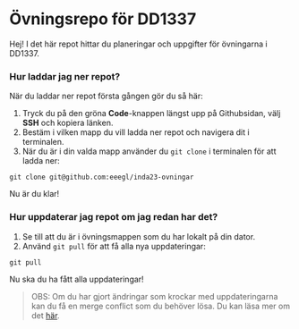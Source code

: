 # Övningsrepo för DD1337

Hej! I det här repot hittar du planeringar och uppgifter för övningarna i DD1337.

### Hur laddar jag ner repot?
När du laddar ner repot första gången gör du så här:
1. Tryck du på den gröna **Code**-knappen längst upp på Githubsidan, välj **SSH** och kopiera länken.
1. Bestäm i vilken mapp du vill ladda ner repot och navigera dit i terminalen.
1. När du är i din valda mapp använder du `git clone` i terminalen för att ladda ner:

```
git clone git@github.com:eeegl/inda23-ovningar
```

Nu är du klar!

### Hur uppdaterar jag repot om jag redan har det?
1. Se till att du är i övningsmappen som du har lokalt på din dator.
1. Använd `git pull` för att få alla nya uppdateringar:

```
git pull
```

Nu ska du ha fått alla uppdateringar!

> OBS: Om du har gjort ändringar som krockar med uppdateringarna kan du få en merge conflict som du behöver lösa. Du kan läsa mer om det [här](https://www.atlassian.com/git/tutorials/using-branches/merge-conflicts).